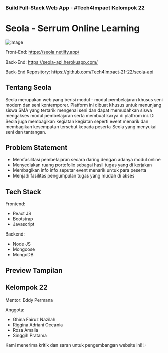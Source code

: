 ### Build Full-Stack Web App - #Tech4Impact Kelompok 22

# Seola - Serrum Online Learning
![image](https://user-images.githubusercontent.com/68428942/149733385-1ebb6a96-d0ff-4377-96c7-a1724707a3b4.png)

Front-End: https://seola.netlify.app/

Back-End: https://seola-api.herokuapp.com/

Back-End Repository: https://github.com/Tech4Impact-21-22/seola-api

## Tentang Seola
Seola merupakan web yang berisi modul - modul pembelajaran khusus seni modern dan seni kontemporer. Platform ini dibuat khusus untuk menunjang siswa SMA yang tertarik mengenai seni dan dapat memudahkan siswa mengakses modul pembelajaran serta membuat karya di platfrom ini. Di Seola juga membagikan kegiatan kegiatan seperti event menarik dan membagikan kesempatan tersebut kepada peserta Seola yang menyukai seni dan tantangan.

## Problem Statement
* Memfasilitasi pembelajaran secara daring dengan adanya modul online
* Menyediakan ruang portofolio sebagai hasil tugas yang di kerjakan
* Membagikan info info seputar event menarik untuk para peserta
* Menjadi fasilitas pengumpulan tugas yang mudah di akses

## Tech Stack
Frontend:
* React JS
* Bootstrap
* Javascript

Backend:
* Node JS
* Mongoose
* MongoDB

## Preview Tampilan



## Kelompok 22
Mentor: Eddy Permana

Anggota:
* Ghina Fairuz Nazilah
* Riggina Adriani Oceania
* Rosa Amalia
* Singgih Pratama

Kami menerima kritik dan saran untuk pengembangan website ini!✨
